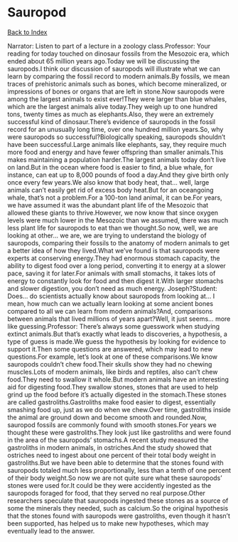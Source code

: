 # Sauropod
[Back to Index](https://github.com/windows10010/tpoExtractor/blog/master/README.md)

Narrator: Listen to part of a lecture in a zoology class.Professor: Your reading for today touched on dinosaur fossils from the Mesozoic era, which ended about 65 million years ago.Today we will be discussing the sauropods.I think our discussion of sauropods will illustrate what we can learn by comparing the fossil record to modern animals.By fossils, we mean traces of prehistoric animals such as bones, which become mineralized, or impressions of bones or organs that are left in stone.Now sauropods were among the largest animals to exist ever!They were larger than blue whales, which are the largest animals alive today.They weigh up to one hundred tons, twenty times as much as elephants.Also, they were an extremely successful kind of dinosaur.There’s evidence of sauropods in the fossil record for an unusually long time, over one hundred million years.So, why were sauropods so successful?Biologically speaking, sauropods shouldn’t have been successful.Large animals like elephants, say, they require much more food and energy and have fewer offspring than smaller animals.This makes maintaining a population harder.The largest animals today don’t live on land.But in the ocean where food is easier to find, a blue whale, for instance, can eat up to 8,000 pounds of food a day.And they give birth only once every few years.We also know that body heat, that… well, large animals can’t easily get rid of excess body heat.But for an oceangoing whale, that’s not a problem.For a 100-ton land animal, it can be.For years, we have assumed it was the abundant plant life of the Mesozoic that allowed these giants to thrive.However, we now know that since oxygen levels were much lower in the Mesozoic than we assumed, there was much less plant life for sauropods to eat than we thought.So now, well, we are looking at other… we are, we are trying to understand the biology of sauropods, comparing their fossils to the anatomy of modern animals to get a better idea of how they lived.What we’ve found is that sauropods were experts at conserving energy.They had enormous stomach capacity, the ability to digest food over a long period, converting it to energy at a slower pace, saving it for later.For animals with small stomachs, it takes lots of energy to constantly look for food and then digest it.With larger stomachs and slower digestion, you don’t need as much energy. Joseph?Student: Does… do scientists actually know about sauropods from looking at… I mean, how much can we actually learn looking at some ancient bones compared to all we can learn from modern animals?And, comparisons between animals that lived millions of years apart?Well, it just seems… more like guessing.Professor: There’s always some guesswork when studying extinct animals.But that’s exactly what leads to discoveries, a hypothesis, a type of guess is made.We guess the hypothesis by looking for evidence to support it.Then some questions are answered, which may lead to new questions.For example, let’s look at one of these comparisons.We know sauropods couldn’t chew food.Their skulls show they had no chewing muscles.Lots of modern animals, like birds and reptiles, also can’t chew food.They need to swallow it whole.But modern animals have an interesting aid for digesting food.They swallow stones, stones that are used to help grind up the food before it’s actually digested in the stomach.These stones are called gastroliths.Gastroliths make food easier to digest, essentially smashing food up, just as we do when we chew.Over time, gastroliths inside the animal are ground down and become smooth and rounded.Now, sauropod fossils are commonly found with smooth stones.For years we thought these were gastroliths.They look just like gastroliths and were found in the area of the sauropods’ stomachs.A recent study measured the gastroliths in modern animals, in ostriches.And the study showed that ostriches need to ingest about one percent of their total body weight in gastroliths.But we have been able to determine that the stones found with sauropods totaled much less proportionally, less than a tenth of one percent of their body weight.So now we are not quite sure what these sauropods’ stones were used for.It could be they were accidently ingested as the sauropods foraged for food, that they served no real purpose.Other researchers speculate that sauropods ingested these stones as a source of some the minerals they needed, such as calcium.So the original hypothesis that the stones found with sauropods were gastroliths, even though it hasn’t been supported, has helped us to make new hypotheses, which may eventually lead to the answer. 